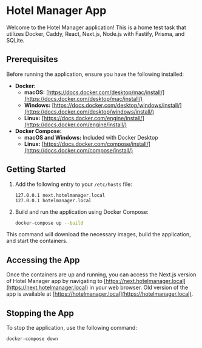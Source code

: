 # Hotel Manager App

Welcome to the Hotel Manager application! This is a home test task that utilizes Docker, Caddy, React, Next.js, Node.js with Fastify, Prisma, and SQLite.

## Prerequisites

Before running the application, ensure you have the following installed:

- **Docker:**
   - **macOS:** [https://docs.docker.com/desktop/mac/install/](https://docs.docker.com/desktop/mac/install/)
   - **Windows:** [https://docs.docker.com/desktop/windows/install/](https://docs.docker.com/desktop/windows/install/)
   - **Linux:** [https://docs.docker.com/engine/install/](https://docs.docker.com/engine/install/)
- **Docker Compose:**
   - **macOS and Windows:** Included with Docker Desktop
   - **Linux:** [https://docs.docker.com/compose/install/](https://docs.docker.com/compose/install/)

## Getting Started

1. Add the following entry to your `/etc/hosts` file:

    ```plaintext
    127.0.0.1 next.hotelmanager.local
    127.0.0.1 hotelmanager.local
    ```

2. Build and run the application using Docker Compose:

    ```bash
    docker-compose up --build
    ```

This command will download the necessary images, build the application, and start the containers.

## Accessing the App

Once the containers are up and running, you can access the Next.js version of Hotel Manager app by navigating to [https://next.hotelmanager.local](https://next.hotelmanager.local) in your web browser. Old version of the app is available at [https://hotelmanager.local](https://hotelmanager.local).

## Stopping the App

To stop the application, use the following command:

```bash
docker-compose down
